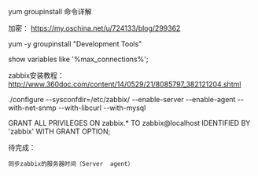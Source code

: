 
yum groupinstall 命令详解

加密：
https://my.oschina.net/u/724133/blog/299362

yum  -y groupinstall  "Development Tools"


show variables like '%max_connections%';


zabbix安装教程：http://www.360doc.com/content/14/0529/21/8085797_382121204.shtml

./configure --sysconfdir=/etc/zabbix/ --enable-server --enable-agent --with-net-snmp --with-libcurl --with-mysql


GRANT ALL PRIVILEGES ON zabbix.* TO zabbix@localhost IDENTIFIED BY 'zabbix' WITH GRANT OPTION;



待完成：

	同步zabbix的服务器时间（Server  agent）